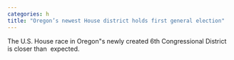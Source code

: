 ```yaml
---
categories: h
title: "Oregon’s newest House district holds first general election"
---
```

The U.S. House race in Oregon"s newly created 6th Congressional District is closer than  expected.